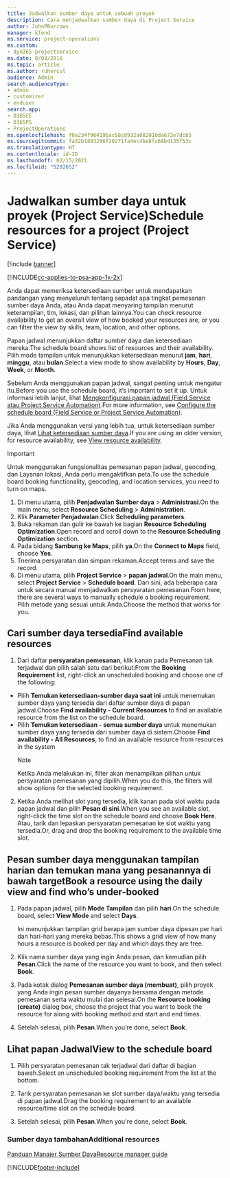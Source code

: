 ```yaml
---
title: Jadwalkan sumber daya untuk sebuah proyek
description: Cara menjadwalkan sumber daya di Project Service
author: JohnPBurrows
manager: kfend
ms.service: project-operations
ms.custom:
- dyn365-projectservice
ms.date: 8/03/2018
ms.topic: article
ms.author: ruhercul
audience: Admin
search.audienceType:
- admin
- customizer
- enduser
search.app:
- D365CE
- D365PS
- ProjectOperations
ms.openlocfilehash: f0a234f96419bac58cd932a082010da672e7dcb5
ms.sourcegitcommit: fa32b1893286f20271fa4ec4be8fc68bd135f53c
ms.translationtype: HT
ms.contentlocale: id-ID
ms.lasthandoff: 02/15/2021
ms.locfileid: "5282652"
---
```

# <a name="schedule-resources-for-a-project-project-service"></a><span data-ttu-id="5688a-103">Jadwalkan sumber daya untuk proyek (Project Service)</span><span class="sxs-lookup"><span data-stu-id="5688a-103">Schedule resources for a project (Project Service)</span></span>

[!include [banner](../includes/psa-now-project-operations.md)]

[!INCLUDE[cc-applies-to-psa-app-1x-2x](../includes/cc-applies-to-psa-app-1x-2x.md)]

<span data-ttu-id="5688a-104">Anda dapat memeriksa ketersediaan sumber untuk mendapatkan pandangan yang menyeluruh tentang sepadat apa tingkat pemesanan sumber daya Anda, atau Anda dapat menyaring tampilan menurut keterampilan, tim, lokasi, dan pilihan lainnya.</span><span class="sxs-lookup"><span data-stu-id="5688a-104">You can check resource availability to get an overall view of how booked your resources are, or you can filter the view by skills, team, location, and other options.</span></span>  
  
<span data-ttu-id="5688a-105">Papan jadwal menunjukkan daftar sumber daya dan ketersediaan mereka.</span><span class="sxs-lookup"><span data-stu-id="5688a-105">The schedule board shows list of resources and their availability.</span></span> <span data-ttu-id="5688a-106">Pilih mode tampilan untuk menunjukkan ketersediaan menurut **jam**, **hari**, **minggu**, atau **bulan**.</span><span class="sxs-lookup"><span data-stu-id="5688a-106">Select a view mode to show availability by **Hours**, **Day**, **Week**, or **Month**.</span></span>  
  
<span data-ttu-id="5688a-107">Sebelum Anda menggunakan papan jadwal, sangat penting untuk mengatur itu.</span><span class="sxs-lookup"><span data-stu-id="5688a-107">Before you use the schedule board, it’s important to set it up.</span></span> <span data-ttu-id="5688a-108">Untuk informasi lebih lanjut, lihat [Mengkonfigurasi papan jadwal (Field Service atau Project Service Automation)](https://docs.microsoft.com/dynamics365/field-service/configure-schedule-board).</span><span class="sxs-lookup"><span data-stu-id="5688a-108">For more information, see [Configure the schedule board (Field Service or Project Service Automation)](https://docs.microsoft.com/dynamics365/field-service/configure-schedule-board).</span></span>
  
<span data-ttu-id="5688a-109">Jika Anda menggunakan versi yang lebih tua, untuk ketersediaan sumber daya, lihat [Lihat ketersediaan sumber daya](../psa/view-resource-availability.md).</span><span class="sxs-lookup"><span data-stu-id="5688a-109">If you are using an older version, for resource availability, see [View resource availability](../psa/view-resource-availability.md).</span></span>  

> [!IMPORTANT]
>  <span data-ttu-id="5688a-110">Untuk menggunakan fungsionalitas pemesanan papan jadwal, geocoding, dan Layanan lokasi, Anda perlu mengaktifkan peta.</span><span class="sxs-lookup"><span data-stu-id="5688a-110">To use the schedule board booking functionality, geocoding, and location services, you need to turn on maps.</span></span>  
> 
> 1. <span data-ttu-id="5688a-111">Di menu utama, pilih **Penjadwalan Sumber daya** > **Administrasi**.</span><span class="sxs-lookup"><span data-stu-id="5688a-111">On the main menu, select **Resource Scheduling** > **Administration**.</span></span>  
> 2. <span data-ttu-id="5688a-112">Klik **Parameter Penjadwalan**.</span><span class="sxs-lookup"><span data-stu-id="5688a-112">Click **Scheduling parameters**.</span></span>  
> 3. <span data-ttu-id="5688a-113">Buka rekaman dan gulir ke bawah ke bagian **Resource Scheduling Optimization**.</span><span class="sxs-lookup"><span data-stu-id="5688a-113">Open record and scroll down to the **Resource Scheduling Optimization** section.</span></span>  
> 4. <span data-ttu-id="5688a-114">Pada bidang **Sambung ke Maps**, pilih **ya**.</span><span class="sxs-lookup"><span data-stu-id="5688a-114">On the **Connect to Maps** field, choose **Yes**.</span></span>  
> 5. <span data-ttu-id="5688a-115">Tnerima persyaratan dan simpan rekaman.</span><span class="sxs-lookup"><span data-stu-id="5688a-115">Accept terms and save the record.</span></span>  
> 6. <span data-ttu-id="5688a-116">Di menu utama, pilih **Project Service** > **papan jadwal**.</span><span class="sxs-lookup"><span data-stu-id="5688a-116">On the main menu, select **Project Service** > **Schedule board**.</span></span> <span data-ttu-id="5688a-117">Dari sini, ada beberapa cara untuk secara manual menjadwalkan persyaratan pemesanan.</span><span class="sxs-lookup"><span data-stu-id="5688a-117">From here, there are several ways to manually schedule a booking requirement.</span></span> <span data-ttu-id="5688a-118">Pilih metode yang sesuai untuk Anda.</span><span class="sxs-lookup"><span data-stu-id="5688a-118">Choose the method that works for you.</span></span>
  
## <a name="find-available-resources"></a><span data-ttu-id="5688a-119">Cari sumber daya tersedia</span><span class="sxs-lookup"><span data-stu-id="5688a-119">Find available resources</span></span>

1.  <span data-ttu-id="5688a-120">Dari daftar **persyaratan pemesanan**, klik kanan pada Pemesanan tak terjadwal dan pilih salah satu dari berikut:</span><span class="sxs-lookup"><span data-stu-id="5688a-120">From the **Booking Requirement** list, right-click an unscheduled booking and choose one of the following:</span></span>  
  
- <span data-ttu-id="5688a-121">Pilih **Temukan ketersediaan-sumber daya saat ini** untuk menemukan sumber daya yang tersedia dari daftar sumber daya di papan jadwal.</span><span class="sxs-lookup"><span data-stu-id="5688a-121">Choose **Find availability - Current Resources** to find an available resource from the list on the schedule board.</span></span>  
- <span data-ttu-id="5688a-122">Pilih **Temukan ketersediaan - semua sumber daya** untuk menemukan sumber daya yang tersedia dari sumber daya di sistem.</span><span class="sxs-lookup"><span data-stu-id="5688a-122">Choose **Find availability - All Resources**, to find an available resource from resources in the system</span></span>  
   > [!NOTE]
   >  <span data-ttu-id="5688a-123">Ketika Anda melakukan ini, filter akan menampilkan pilihan untuk persyaratan pemesanan yang dipilih.</span><span class="sxs-lookup"><span data-stu-id="5688a-123">When you do this, the filters will show options for the selected booking requirement.</span></span>  
  
2. <span data-ttu-id="5688a-124">Ketika Anda melihat slot yang tersedia, klik kanan pada slot waktu pada papan jadwal dan pilih **Pesan di sini**.</span><span class="sxs-lookup"><span data-stu-id="5688a-124">When you see an available slot, right-click the time slot on the schedule board and choose **Book Here**.</span></span> <span data-ttu-id="5688a-125">Atau, tarik dan lepaskan persyaratan pemesanan ke slot waktu yang tersedia.</span><span class="sxs-lookup"><span data-stu-id="5688a-125">Or, drag and drop the booking requirement to the available time slot.</span></span>  
  

## <a name="book-a-resource-using-the-daily-view-and-find-whos-under-booked"></a><span data-ttu-id="5688a-126">Pesan sumber daya menggunakan tampilan harian dan temukan mana yang pesanannya di bawah target</span><span class="sxs-lookup"><span data-stu-id="5688a-126">Book a resource using the daily view and find who’s under-booked</span></span>
  
1.  <span data-ttu-id="5688a-127">Pada papan jadwal, pilih **Mode Tampilan** dan pilih **hari**.</span><span class="sxs-lookup"><span data-stu-id="5688a-127">On the schedule board, select **View Mode** and select **Days**.</span></span>  
  
    <span data-ttu-id="5688a-128">Ini menunjukkan tampilan grid berapa jam sumber daya dipesan per hari dan hari-hari yang mereka bebas.</span><span class="sxs-lookup"><span data-stu-id="5688a-128">This shows a grid view of how many hours a resource is booked per day and which days they are free.</span></span>  
  
2.  <span data-ttu-id="5688a-129">Klik nama sumber daya yang ingin Anda pesan, dan kemudian pilih **Pesan**.</span><span class="sxs-lookup"><span data-stu-id="5688a-129">Click the name of the resource you want to book, and then select **Book**.</span></span>  
  
3.  <span data-ttu-id="5688a-130">Pada kotak dialog **Pemesanan sumber daya (membuat)**, pilih proyek yang Anda ingin pesan sumber dayanya bersama dengan metode pemesanan serta waktu mulai dan selesai.</span><span class="sxs-lookup"><span data-stu-id="5688a-130">On the **Resource booking (create)** dialog box, choose the project that you want to book the resource for along with booking method and start and end times.</span></span>  
  
4.  <span data-ttu-id="5688a-131">Setelah selesai, pilih **Pesan**.</span><span class="sxs-lookup"><span data-stu-id="5688a-131">When you’re done, select **Book**.</span></span>  
  
## <a name="view-to-the-schedule-board"></a><span data-ttu-id="5688a-132">Lihat papan Jadwal</span><span class="sxs-lookup"><span data-stu-id="5688a-132">View to the schedule board</span></span>
  
1.  <span data-ttu-id="5688a-133">Pilih persyaratan pemesanan tak terjadwal dari daftar di bagian bawah.</span><span class="sxs-lookup"><span data-stu-id="5688a-133">Select an unscheduled booking requirement from the list at the bottom.</span></span>  
  
2.  <span data-ttu-id="5688a-134">Tarik persyaratan pemesanan ke slot sumber daya/waktu yang tersedia di papan jadwal.</span><span class="sxs-lookup"><span data-stu-id="5688a-134">Drag the booking requirement to an available resource/time slot on the schedule board.</span></span>  
  
3.  <span data-ttu-id="5688a-135">Setelah selesai, pilih **Pesan**.</span><span class="sxs-lookup"><span data-stu-id="5688a-135">When you're done, select **Book**.</span></span>  
  
### <a name="additional-resources"></a><span data-ttu-id="5688a-136">Sumber daya tambahan</span><span class="sxs-lookup"><span data-stu-id="5688a-136">Additional resources</span></span>  
 [<span data-ttu-id="5688a-137">Panduan Manajer Sumber Daya</span><span class="sxs-lookup"><span data-stu-id="5688a-137">Resource manager guide</span></span>](../psa/resource-manager-guide.md)


[!INCLUDE[footer-include](../includes/footer-banner.md)]